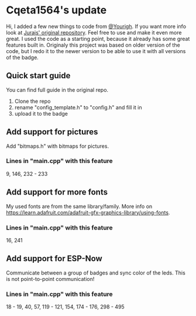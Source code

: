 # Cqeta1564's update
Hi, I added a few new things to code from [@Yourigh](https://github.com/Yourigh). If you want more info look at [Jurajs' original repository](https://github.com/Yourigh/maker_badge_fw). Feel free to use and make it even more great.
I used the code as a starting point, because it already has some great features built in. Originaly this project was based on older version of the code, but I redo it to the newer version to be able to use it with all versions of the badge. 
## Quick start guide
You can find full guide in the original repo. 
1. Clone the repo
2. rename "config_template.h" to "config.h" and fill it in
3. upload it to the badge

## Add support for pictures
Add "bitmaps.h" with bitmaps for pictures.
### Lines in "main.cpp" with this feature
9, 146, 232 - 233

## Add support for more fonts
My used fonts are from the same library/family. More info on https://learn.adafruit.com/adafruit-gfx-graphics-library/using-fonts.
### Lines in "main.cpp" with this feature
16, 241

## Add support for ESP-Now
Communicate between a group of badges and sync color of the leds. This is not point-to-point communication!
### Lines in "main.cpp" with this feature
18 - 19, 40, 57, 119 - 121, 154, 174 - 176, 298 - 495
